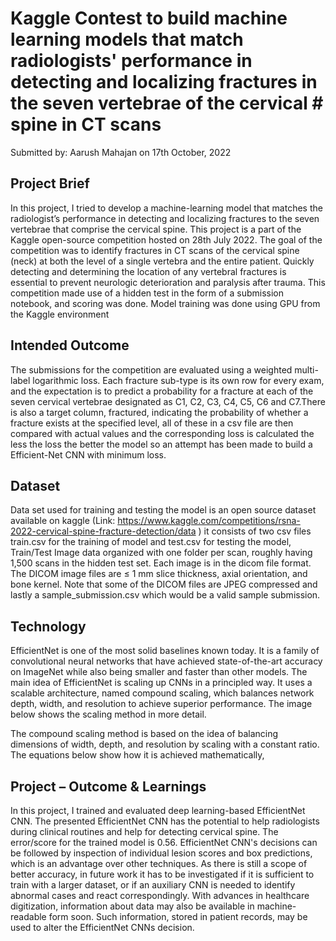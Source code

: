 # Kaggle Contest to build machine learning models that match radiologists' performance in detecting and localizing fractures in the seven vertebrae of the cervical # spine in CT scans

Submitted by: Aarush Mahajan on 17th October, 2022 

## Project Brief
In this project, I tried to develop a machine-learning model that matches the radiologist’s performance in detecting and localizing fractures to the seven vertebrae that comprise the cervical spine. This project is a part of the Kaggle open-source competition hosted on 28th July 2022. The goal of the competition was to identify fractures in CT scans of the cervical spine (neck) at both the level of a single vertebra and the entire patient. Quickly detecting and determining the location of any vertebral fractures is essential to prevent neurologic deterioration and paralysis after trauma. This competition made use of a  hidden test in the form of a submission notebook, and scoring was done. Model training was done using GPU from the Kaggle environment 
## Intended Outcome
The submissions for the competition are evaluated using a weighted multi-label logarithmic loss. Each fracture sub-type is its own row for every exam, and the expectation is to predict a probability for a fracture at each of the seven cervical vertebrae designated as C1, C2, C3, C4, C5, C6 and C7.There is also a target column, fractured, indicating the probability of whether a fracture exists at the specified level, all of these in a csv file are then compared with actual values and the corresponding loss is calculated the less the loss the better the model so an attempt has been made to build a Efficient-Net CNN with minimum loss.
## Dataset
Data set used for training and testing the model is an open source dataset available on kaggle (Link: https://www.kaggle.com/competitions/rsna-2022-cervical-spine-fracture-detection/data ) it consists of two csv files train.csv for the training of model and test.csv for testing the model, Train/Test Image data organized with one folder per scan, roughly  having 1,500 scans in the hidden test set. Each image is in the dicom file format. The DICOM image files are ≤ 1 mm slice thickness, axial orientation, and bone kernel. Note that some of the DICOM files are JPEG compressed and lastly a sample_submission.csv which would be a valid sample submission.
## Technology 
EfficientNet is one of the most solid baselines known today. It is a family of convolutional neural networks that have achieved state-of-the-art accuracy on ImageNet while also being smaller and faster than other models. The main idea of EfficientNet is scaling up CNNs in a principled way. It uses a scalable architecture, named compound scaling, which balances network depth, width, and resolution to achieve superior performance. The image below shows the scaling method in more detail.


The compound scaling method is based on the idea of balancing dimensions of width, depth, and resolution by scaling with a constant ratio. The equations below show how it is achieved mathematically,


## Project – Outcome &  Learnings
In this project, I trained and evaluated deep learning-based EfficientNet CNN. The presented EfficientNet CNN has the potential to help radiologists during clinical routines and help for detecting cervical spine. The error/score for the trained model is 0.56. EfficientNet CNN's decisions can be followed by inspection of individual lesion scores and box predictions, which is an advantage over other techniques. As there is still a scope of better accuracy, in future work it has to be investigated if it is sufficient to train with a larger dataset, or if an auxiliary CNN is needed to identify abnormal cases and react correspondingly. With advances in healthcare digitization, information about data may also be available in machine-readable form soon. Such information, stored in patient records, may be used to alter the EfficientNet CNNs decision.


